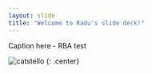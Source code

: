 ```yaml
---
layout: slide
title: "Welcome to Radu's slide deck!"
---
```


Caption here - RBA test

![catstello](https://octodex.github.com/images/catstello.png)
{: .center}

